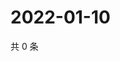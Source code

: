 # 2022-01-10

共 0 条

<!-- BEGIN WEIBO -->
<!-- 最后更新时间 Mon Jan 10 2022 16:12:03 GMT+0800 (China Standard Time) -->

<!-- END WEIBO -->
